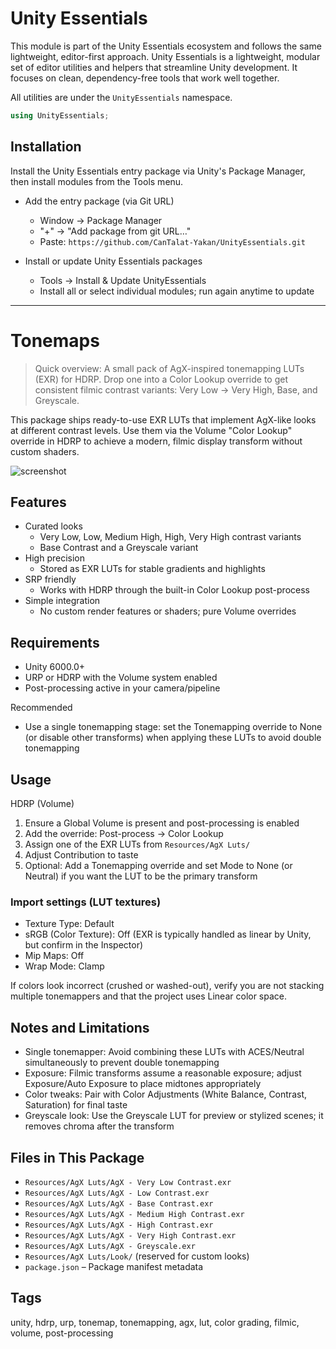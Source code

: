 # Unity Essentials

This module is part of the Unity Essentials ecosystem and follows the same lightweight, editor-first approach.
Unity Essentials is a lightweight, modular set of editor utilities and helpers that streamline Unity development. It focuses on clean, dependency-free tools that work well together.

All utilities are under the `UnityEssentials` namespace.

```csharp
using UnityEssentials;
```

## Installation

Install the Unity Essentials entry package via Unity's Package Manager, then install modules from the Tools menu.

- Add the entry package (via Git URL)
    - Window → Package Manager
    - "+" → "Add package from git URL…"
    - Paste: `https://github.com/CanTalat-Yakan/UnityEssentials.git`

- Install or update Unity Essentials packages
    - Tools → Install & Update UnityEssentials
    - Install all or select individual modules; run again anytime to update

---

# Tonemaps

> Quick overview: A small pack of AgX-inspired tonemapping LUTs (EXR) for HDRP. Drop one into a Color Lookup override to get consistent filmic contrast variants: Very Low → Very High, Base, and Greyscale.

This package ships ready-to-use EXR LUTs that implement AgX-like looks at different contrast levels. Use them via the Volume "Color Lookup" override in HDRP to achieve a modern, filmic display transform without custom shaders.

![screenshot](Documentation/Screenshot.png)

## Features
- Curated looks
  - Very Low, Low, Medium High, High, Very High contrast variants
  - Base Contrast and a Greyscale variant
- High precision
  - Stored as EXR LUTs for stable gradients and highlights
- SRP friendly
  - Works with HDRP through the built-in Color Lookup post-process
- Simple integration
  - No custom render features or shaders; pure Volume overrides

## Requirements
- Unity 6000.0+
- URP or HDRP with the Volume system enabled
- Post-processing active in your camera/pipeline

Recommended
- Use a single tonemapping stage: set the Tonemapping override to None (or disable other transforms) when applying these LUTs to avoid double tonemapping

## Usage

HDRP (Volume)
1) Ensure a Global Volume is present and post-processing is enabled
2) Add the override: Post-process → Color Lookup
3) Assign one of the EXR LUTs from `Resources/AgX Luts/`
4) Adjust Contribution to taste
5) Optional: Add a Tonemapping override and set Mode to None (or Neutral) if you want the LUT to be the primary transform

### Import settings (LUT textures)
- Texture Type: Default
- sRGB (Color Texture): Off (EXR is typically handled as linear by Unity, but confirm in the Inspector)
- Mip Maps: Off
- Wrap Mode: Clamp

If colors look incorrect (crushed or washed-out), verify you are not stacking multiple tonemappers and that the project uses Linear color space.

## Notes and Limitations
- Single tonemapper: Avoid combining these LUTs with ACES/Neutral simultaneously to prevent double tonemapping
- Exposure: Filmic transforms assume a reasonable exposure; adjust Exposure/Auto Exposure to place midtones appropriately
- Color tweaks: Pair with Color Adjustments (White Balance, Contrast, Saturation) for final taste
- Greyscale look: Use the Greyscale LUT for preview or stylized scenes; it removes chroma after the transform

## Files in This Package
- `Resources/AgX Luts/AgX - Very Low Contrast.exr`
- `Resources/AgX Luts/AgX - Low Contrast.exr`
- `Resources/AgX Luts/AgX - Base Contrast.exr`
- `Resources/AgX Luts/AgX - Medium High Contrast.exr`
- `Resources/AgX Luts/AgX - High Contrast.exr`
- `Resources/AgX Luts/AgX - Very High Contrast.exr`
- `Resources/AgX Luts/AgX - Greyscale.exr`
- `Resources/AgX Luts/Look/` (reserved for custom looks)
- `package.json` – Package manifest metadata

## Tags
unity, hdrp, urp, tonemap, tonemapping, agx, lut, color grading, filmic, volume, post-processing
